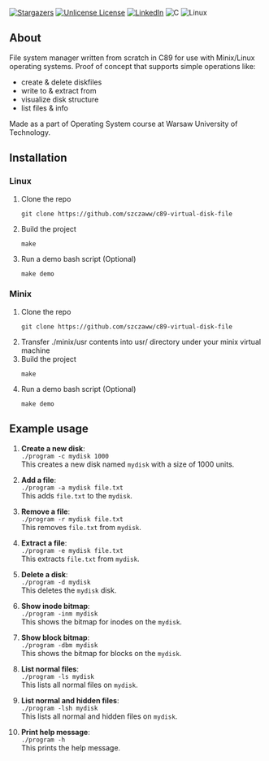 <a id="readme-top"></a>

<!-- PROJECT SHIELDS -->
[![Stargazers][stars-shield]][stars-url]
[![Unlicense License][license-shield]][license-url]
[![LinkedIn][linkedin-shield]][linkedin-url]
![C](https://img.shields.io/badge/c-%2300599C.svg?style=for-the-badge&logo=c&logoColor=white)
![Linux](https://img.shields.io/badge/Linux-FCC624?style=for-the-badge&logo=linux&logoColor=black)


<!-- ABOUT THE PROJECT -->
## About

File system manager written from scratch in C89 for use with Minix/Linux operating systems. Proof of concept that supports simple operations like:
- create & delete diskfiles
- write to & extract from
- visualize disk structure
- list files & info

Made as a part of Operating System course at Warsaw University of Technology.

## Installation

### Linux

1. Clone the repo
   ```
   git clone https://github.com/szczaww/c89-virtual-disk-file
   ```
2. Build the project
   ```
   make
   ```
3. Run a demo bash script (Optional) 
   ```
   make demo
   ```

### Minix

1. Clone the repo
   ```
   git clone https://github.com/szczaww/c89-virtual-disk-file
   ```
2. Transfer ./minix/usr contents into usr/ directory under your minix virtual machine
3. Build the project
   ```
   make
   ```
4. Run a demo bash script (Optional) 
   ```
   make demo
   ```

<!-- USAGE EXAMPLES -->
## Example usage

1. **Create a new disk**:  
   `./program -c mydisk 1000`  
   This creates a new disk named `mydisk` with a size of 1000 units.

2. **Add a file**:  
   `./program -a mydisk file.txt`  
   This adds `file.txt` to the `mydisk`.

3. **Remove a file**:  
   `./program -r mydisk file.txt`  
   This removes `file.txt` from `mydisk`.

4. **Extract a file**:  
   `./program -e mydisk file.txt`  
   This extracts `file.txt` from `mydisk`.

5. **Delete a disk**:  
   `./program -d mydisk`  
   This deletes the `mydisk` disk.

6. **Show inode bitmap**:  
   `./program -inm mydisk`  
   This shows the bitmap for inodes on the `mydisk`.

7. **Show block bitmap**:  
   `./program -dbm mydisk`  
   This shows the bitmap for blocks on the `mydisk`.

8. **List normal files**:  
   `./program -ls mydisk`  
   This lists all normal files on `mydisk`.

9. **List normal and hidden files**:  
   `./program -lsh mydisk`  
   This lists all normal and hidden files on `mydisk`.

10. **Print help message**:  
    `./program -h`  
    This prints the help message.


<!-- MARKDOWN LINKS & IMAGES -->
[stars-shield]: https://img.shields.io/github/stars/othneildrew/Best-README-Template.svg?style=for-the-badge
[stars-url]: https://github.com/othneildrew/Best-README-Template/stargazers
[license-shield]: https://img.shields.io/github/license/othneildrew/Best-README-Template.svg?style=for-the-badge
[license-url]: www.linkedin.com/in/kamil-szczawinski
[linkedin-shield]: https://img.shields.io/badge/-LinkedIn-black.svg?style=for-the-badge&logo=linkedin&colorB=555
[linkedin-url]: https://linkedin.com/in/othneildrew
[product-screenshot]: images/screenshot.png
[Next.js]: https://img.shields.io/badge/next.js-000000?style=for-the-badge&logo=nextdotjs&logoColor=white
